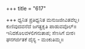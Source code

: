 +++
title = "617"

+++
ಧ್ವನಿತ ಪ್ರತಿಧ್ವನಿತ ಮನುಜಜೀವಿತವೆಲ್ಲ।  
ಕುಣಿವುದವನೆದೆ ಜಗತ್ಪ್ರಕೃತಿ ಪಾಡುವವೊಲ್॥  
ಇನಿದಕೊಲವಳಲಿಗನುತಾಪ; ಸೆಣಸಿಗೆ ಬೀರ।  
ಘನಗರ್ಜಿತಕೆ ದೈನ್ಯ - ಮಂಕುತಿಮ್ಮ॥  
